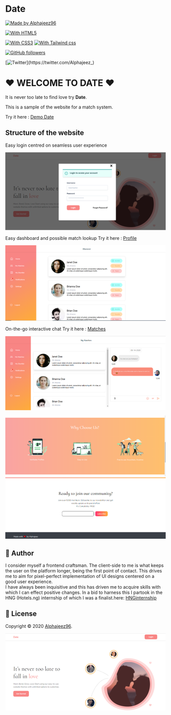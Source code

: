 
# Date

[![Made by Alphajeez96](https://img.shields.io/badge/made%20by-Alphajeez96-green)](https://www.linkedin.com/in/chimeremeze-chukwudire-b50303128/)

[![With HTML5](https://img.shields.io/badge/with-HTML5-red)](https://developer.mozilla.org/es/docs/HTML/HTML5)

[![With CSS3](https://img.shields.io/badge/with-CSS3-blue)](https://desarrolloweb.com/manuales/css3.html)
[![With Tailwind css](https://img.shields.io/badge/with-tailwindCSS-green)](https://tailwindcss.com)

[![GitHub followers](https://img.shields.io/github/followers/Alphajeez96.svg?style=social&label=Follow&maxAge=2592000)](https://github.com/Alphajeez96?tab=followers)

[![Twitter](https://img.shields.io/twitter/follow/Alphajeez_.svg?style=social&label=@:Alphajeez_)](https://twitter.com/Alphajeez_)

  
  
  

# :heart: WELCOME TO DATE :heart:

  

It is never too late to find love try **Date**. <br />

This is a sample of the website for a match system.<br />

Try it here : [Demo Date](https://alpha-date.netlify.app)

  
  
  

## Structure of the website

  

Easy login centred on seamless user experience<br />



  
  

![Nav bar](https://raw.githubusercontent.com/Alphajeez96/Date/master/Assets/General/Screenshot_4.png)

  
  

Easy dashboard and possible match lookup
Try it here : [Profile](https://alpha-date.netlify.app/profile)

![section](https://raw.githubusercontent.com/Alphajeez96/Date/master/Assets/General/Screenshot_5.png)

On-the-go interactive chat
Try it here : [Matches](https://alpha-date.netlify.app/matches)

![about](https://raw.githubusercontent.com/Alphajeez96/Date/master/Assets/General/Screenshot_6.png)

  



  

![facilities](https://raw.githubusercontent.com/Alphajeez96/Date/master/Assets/General/Screenshot_2.png) <br/>
![facilities](https://raw.githubusercontent.com/Alphajeez96/Date/master/Assets/General/Screenshot_3.png)
  
  
  

## :man: Author

  

I consider myself a frontend craftsman. The client-side to me is what keeps the user on the platform longer, being the first point of contact. This drives me to aim for pixel-perfect implementation of UI designs centered on a good user experience. <br />
I have always been inquisitive and this has driven me to acquire skills with which I can effect positive changes. In a bid to harness this I partook in the HNG (Hotels.ng) internship of which I was a finalist.here: [HNGinternship](https://hngi7.hng.tech/index)

  
  

## :memo: License

  

Copyright © 2020 [Alphajeez96](https://www.linkedin.com/in/chimeremeze-chukwudire-b50303128/). <br />


  
  

![rooms](https://raw.githubusercontent.com/Alphajeez96/Date/master/Assets/General/Screenshot_1.png)